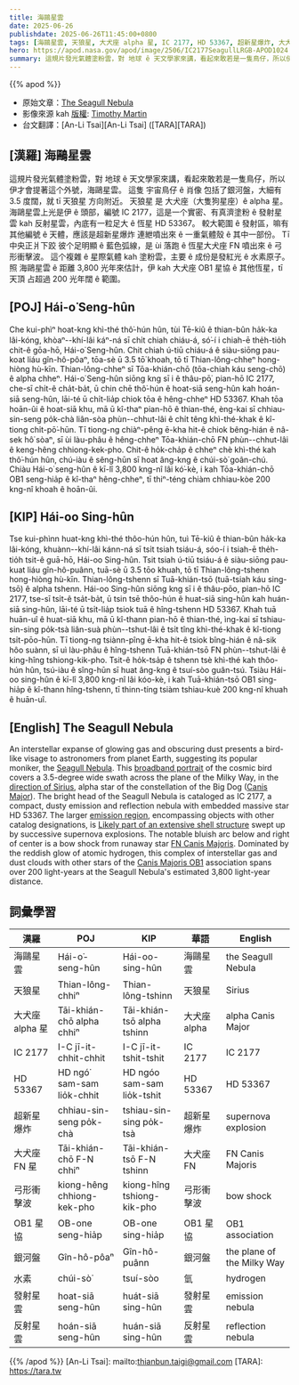 ```yaml
---
title: 海鷗星雲
date: 2025-06-26
publishdate: 2025-06-26T11:45:00+0800
tags: [海鷗星雲, 天狼星, 大犬座 alpha 星, IC 2177, HD 53367, 超新星爆炸, 大犬座 FN 星, 弓形衝擊波, OB1 星協, 銀河盤, 水素, 發射星雲, 反射星雲]
hero: https://apod.nasa.gov/apod/image/2506/IC2177SeagullLRGB-APOD1024.jpg
summary: 這規片發光氣體塗粉雲，對 地球 ê 天文學家來講，看起來敢若是一隻鳥仔，所以伊才會提著這个外號，海鷗星雲。
---
```


{{% apod %}}

- 原始文章：[The Seagull Nebula](https://apod.nasa.gov/apod/ap250626.html)
- 影像來源 kah [版權][Copyright]: [Timothy Martin][Timothy_Martin]
- 台文翻譯：[An-Li Tsai][An-Li Tsai] ([TARA][TARA])


## [漢羅] 海鷗星雲
這規片發光氣體塗粉雲，對 地球 ê 天文學家來講，看起來敢若是一隻鳥仔，所以伊才會提著這个外號，海鷗星雲。
這隻 宇宙鳥仔 ê 肖像 包括了銀河盤，大細有 3.5 度闊，就 tī 天狼星 方向附近。
天狼星 是 大犬座（大隻狗星座）ê alpha 星。
海鷗星雲上光是伊 ê 頭部，編號 IC 2177，這是一个實密、有真濟塗粉 ê 發射星雲 kah 反射星雲，內底有一粒足大 ê 恆星 HD 53367。
較大範圍 ê 發射區，嘛有其他編號 ê 天體，應該是超新星爆炸 連紲噴出來 ê 一重氣體殼 ê 其中一部份。
Tī 中央正爿下跤 彼个足明顯 ê 藍色弧線，是 ùi 落跑 ê 恆星大犬座 FN 噴出來 ê 弓形衝擊波。
這个複雜 ê 星際氣體 kah 塗粉雲，主要 ê 成份是發紅光 ê 水素原子。
照 海鷗星雲 ê 距離 3,800 光年來估計，伊 kah 大犬座 OB1 星協 ê 其他恆星，tī 天頂 占超過 200 光年闊 ê 範圍。

## [POJ] Hái-o͘ Seng-hûn
Che kui-phìⁿ hoat-kng khì-thé thô͘-hún hûn, tùi Tē-kiû ê thian-bûn ha̍k-ka lâi-kóng, khòaⁿ--khí-lâi káⁿ-ná sī chi̍t chiah chiáu-á, só͘-í i chiah-ē the̍h-tio̍h chit-ê gōa-hō, Hái-o͘ Seng-hûn.
Chit chiah ú-tiū chiáu-á ê siàu-siōng pau-koat liáu gîn-hô-pôaⁿ, tōa-sè ū 3.5 tō͘ khoah, tō tī Thian-lông-chheⁿ hong-hiòng hù-kīn.
Thian-lông-chheⁿ sī Tōa-khián-chō (tōa-chiah káu seng-chō) ê alpha chheⁿ.
Hái-o͘ Seng-hûn siōng kng sī i ê thâu-pō͘, pian-hō IC 2177, che-sī chi̍t-ê cha̍t-ba̍t, ū chin chē thô͘-hún ê hoat-siā seng-hûn kah hoán-siā seng-hûn, lāi-té ū chi̍t-lia̍p chiok tōa ê hêng-chheⁿ HD 53367.
Khah tōa hoān-ûi ê hoat-siā khu, mā ū kî-thaⁿ pian-hō ê thian-thé, èng-kai sī  chhiau-sin-seng po̍k-chà liân-sòa phùn--chhut-lâi ê chi̍t têng khì-thé-khak ê kî-tiong chi̍t-pō͘-hūn.
Tī tiong-ng chiàⁿ-pêng ē-kha hit-ê chiok bêng-hián ê nâ-sek hô͘ sòaⁿ, sī ùi làu-phâu ê hêng-chheⁿ Tōa-khián-chō FN phùn--chhut-lâi ê keng-hêng chhiong-kek-pho.
Chit-ê ho̍k-cha̍p ê chheⁿ chè khì-thé kah thô͘-hún hûn, chú-iàu ê sêng-hūn sī hoat âng-kng ê chúi-sò͘ goân-chú.
Chiàu Hái-o͘ seng-hûn ê kī-lî 3,800 kng-nî lâi kó͘-kè, i kah Tōa-khián-chō OB1 seng-hia̍p ê kî-thaⁿ hêng-chheⁿ, tī thiⁿ-téng chiàm chhiau-kòe 200 kng-nî khoah ê hoān-ûi.

## [KIP] Hái-oo Sing-hûn
Tse kui-phìnn huat-kng khì-thé thôo-hún hûn, tuì Tē-kiû ê thian-bûn ha̍k-ka lâi-kóng, khuànn--khí-lâi kánn-ná sī tsi̍t tsiah tsiáu-á, sóo-í i tsiah-ē the̍h-tio̍h tsit-ê guā-hō, Hái-oo Sing-hûn.
Tsit tsiah ú-tiū tsiáu-á ê siàu-siōng pau-kuat liáu gîn-hô-puânn, tuā-sè ū 3.5 tōo khuah, tō tī Thian-lông-tshenn hong-hiòng hù-kīn.
Thian-lông-tshenn sī Tuā-khián-tsō (tuā-tsiah káu sing-tsō) ê alpha tshenn.
Hái-oo Sing-hûn siōng kng sī i ê thâu-pōo, pian-hō IC 2177, tse-sī tsi̍t-ê tsa̍t-ba̍t, ū tsin tsē thôo-hún ê huat-siā sing-hûn kah huán-siā sing-hûn, lāi-té ū tsi̍t-lia̍p tsiok tuā ê hîng-tshenn HD 53367.
Khah tuā huān-uî ê huat-siā khu, mā ū kî-thann pian-hō ê thian-thé, ìng-kai sī  tshiau-sin-sing po̍k-tsà liân-suà phùn--tshut-lâi ê tsi̍t tîng khì-thé-khak ê kî-tiong tsi̍t-pōo-hūn.
Tī tiong-ng tsiànn-pîng ē-kha hit-ê tsiok bîng-hián ê nâ-sik hôo suànn, sī uì làu-phâu ê hîng-tshenn Tuā-khián-tsō FN phùn--tshut-lâi ê king-hîng tshiong-kik-pho.
Tsit-ê ho̍k-tsa̍p ê tshenn tsè khì-thé kah thôo-hún hûn, tsú-iàu ê sîng-hūn sī huat âng-kng ê tsuí-sòo guân-tsú.
Tsiàu Hái-oo sing-hûn ê kī-lî 3,800 kng-nî lâi kóo-kè, i kah Tuā-khián-tsō OB1 sing-hia̍p ê kî-thann hîng-tshenn, tī thinn-tíng tsiàm tshiau-kuè 200 kng-nî khuah ê huān-uî.

## [English] The Seagull Nebula

An interstellar expanse of glowing gas and obscuring dust presents a bird-like visage to astronomers from planet Earth, suggesting its popular moniker, the [Seagull Nebula][Seagull_Nebula].
This [broadband portrait][broadband_portrait] of the cosmic bird covers a 3.5-degree wide swath across the plane of the Milky Way, in the [direction of Sirius][direction_of_Sirius], alpha star of the constellation of the Big Dog ([Canis Major][Canis_Major]).
The bright head of the Seagull Nebula is cataloged as IC 2177, a compact, dusty emission and reflection nebula with embedded massive star HD 53367.
The larger [emission region][emission_region], encompassing objects with other catalog designations, is [Likely part of an extensive shell structure][Likely_part_of_an_extensive_shell_structure] swept up by successive supernova explosions.
The notable bluish arc below and right of center is a bow shock from runaway star [FN Canis Majoris][FN_Canis_Majoris].
Dominated by the reddish glow of atomic hydrogen, this complex of interstellar gas and dust clouds with other stars of the [Canis Majoris OB1][Canis_Majoris_OB1] association spans over 200 light-years at the Seagull Nebula's estimated 3,800 light-year distance.

## 詞彙學習
|漢羅|POJ|KIP|華語|English|
|-|-|-|-|-|
|海鷗星雲|Hái-o͘-seng-hûn|Hái-oo-sing-hûn|海鷗星雲|the Seagull Nebula|
|天狼星|Thian-lông-chhiⁿ|Thian-lông-tshinn|天狼星|Sirius|
|大犬座 alpha 星|Tāi-khián-chō alpha chhiⁿ|Tāi-khián-tsō alpha tshinn|大犬座 alpha|alpha Canis Major|
|IC 2177|I-C jī-it-chhit-chhit|I-C jī-it-tshit-tshit|IC 2177|IC 2177|
|HD 53367|HD ngó͘ sam-sam lio̍k-chhit|HD ngóo sam-sam lio̍k-tshit|HD 53367|HD 53367|
|超新星爆炸|chhiau-sin-seng po̍k-chà|tshiau-sin-sing po̍k-tsà|超新星爆炸|supernova explosion|
|大犬座 FN 星|Tāi-khián-chō F-N chhiⁿ|Tāi-khián-tsō F-N tshinn|大犬座 FN|FN Canis Majoris|
|弓形衝擊波|kiong-hêng chhiong-kek-pho|kiong-hîng tshiong-kik-pho|弓形衝擊波|bow shock|
|OB1 星協|OB-one seng-hia̍p|OB-one sing-hia̍p|OB1 星協|OB1 association|
|銀河盤|Gîn-hô-pôaⁿ|Gîn-hô-puânn|銀河盤|the plane of the Milky Way|
|水素|chúi-sò͘|tsuí-sòo|氫|hydrogen|
|發射星雲|hoat-siā seng-hûn|huát-siā sing-hûn|發射星雲|emission nebula|
|反射星雲|hoán-siā seng-hûn|huán-siā sing-hûn|反射星雲|reflection nebula|


{{% /apod %}}
[An-Li Tsai]: mailto:thianbun.taigi@gmail.com
[TARA]: https://tara.tw

[copyright]: https://apod.nasa.gov/apod/fap/lib/about_apod.html#srapply
[License3]: https://creativecommons.org/licenses/by-nc-nd/3.0/
[License2]:https://creativecommons.org/licenses/by-nc-nd/2.0/

[Seagull_Nebula]:https://astrobackyard.com/seagull-nebula/
[broadband_portrait]:https://app.astrobin.com/u/AccidentalAstronomers?i=mnrp5s&r=E
[direction_of_Sirius]:https://apod.nasa.gov/apod/ap161215.html
[Canis_Major]:https://en.wikipedia.org/wiki/Canis_Major
[emission_region]:http://www.youtube.com/watch?v=SLW7uPs7hS0
[Likely_part_of_an_extensive_shell_structure]:https://ui.adsabs.harvard.edu/abs/2019A%26A...628A..44F/abstract
[FN_Canis_Majoris]:https://en.wikipedia.org/wiki/FN_Canis_Majoris
[Canis_Majoris_OB1]:https://ui.adsabs.harvard.edu/abs/2019A%26A...628A..44F/abstract
[Timothy_Martin]:https://app.astrobin.com/u/AccidentalAstronomers
[Copyright]:lib/about_apod.html#srapply